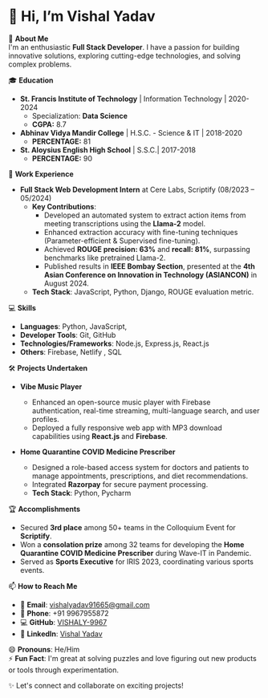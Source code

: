 # 👋 Hi, I’m Vishal Yadav

🚀 **About Me**  
I'm an enthusiastic **Full Stack Developer**. I have a passion for building innovative solutions, exploring cutting-edge technologies, and solving complex problems.

🎓 **Education**  
- **St. Francis Institute of Technology** | Information Technology | 2020-2024  
  - Specialization: **Data Science**  
  - **CGPA:** 8.7  
- **Abhinav Vidya Mandir College** | H.S.C. - Science & IT | 2018-2020
  - **PERCENTAGE:** 81
- **St. Aloysius English High School** | S.S.C.| 2017-2018
  - **PERCENTAGE:** 90   

💼 **Work Experience**  
- **Full Stack Web Development Intern** at Cere Labs, Scriptify (08/2023 – 05/2024)  
  - **Key Contributions**:  
    - Developed an automated system to extract action items from meeting transcriptions using the **Llama-2** model.  
    - Enhanced extraction accuracy with fine-tuning techniques (Parameter-efficient & Supervised fine-tuning).  
    - Achieved **ROUGE precision: 63%** and **recall: 81%**, surpassing benchmarks like pretrained Llama-2.  
    - Published results in **IEEE Bombay Section**, presented at the **4th Asian Conference on Innovation in Technology (ASIANCON)** in August 2024.  
  - **Tech Stack**: JavaScript, Python, Django, ROUGE evaluation metric.  

💻 **Skills**  
- **Languages**: Python, JavaScript,  
- **Developer Tools**: Git, GitHub  
- **Technologies/Frameworks**: Node.js, Express.js, React.js  
- **Others**: Firebase, Netlify , SQL 

🛠️ **Projects Undertaken**  
- **Vibe Music Player**  
  - Enhanced an open-source music player with Firebase authentication, real-time streaming, multi-language search, and user profiles.  
  - Deployed a fully responsive web app with MP3 download capabilities using **React.js** and **Firebase**.  

- **Home Quarantine COVID Medicine Prescriber**  
  - Designed a role-based access system for doctors and patients to manage appointments, prescriptions, and diet recommendations.  
  - Integrated **Razorpay** for secure payment processing.  
  - **Tech Stack**: Python, Pycharm  

🏆 **Accomplishments**  
- Secured **3rd place** among 50+ teams in the Colloquium Event for **Scriptify**.  
- Won a **consolation prize** among 32 teams for developing the **Home Quarantine COVID Medicine Prescriber** during Wave-IT in Pandemic.  
- Served as **Sports Executive** for IRIS 2023, coordinating various sports events.  

📫 **How to Reach Me**  
- 📧 **Email**: [vishalyadav91665@gmail.com](mailto:vishalyadav91665@gmail.com)  
- 📱 **Phone**: +91 9967955872  
- 💻 **GitHub**: [VISHALY-9967](https://github.com/VISHALY-9967)  
- 🔗 **LinkedIn**: [Vishal Yadav](https://www.linkedin.com/in/vishal-tech/)

😄 **Pronouns**: He/Him  
⚡ **Fun Fact**: I'm great at solving puzzles and love figuring out new products or tools through experimentation.  

✨ Let's connect and collaborate on exciting projects!


<!---
VISHALY-9967/VISHALY-9967 is a ✨ special ✨ repository because its `README.md` (this file) appears on your GitHub profile.
You can click the Preview link to take a look at your changes.
--->
